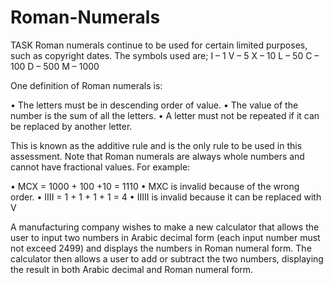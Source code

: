 # Roman-Numerals
TASK
Roman numerals continue to be used for certain limited purposes, such as copyright dates.  The symbols used are; 
I – 1
V – 5
X – 10
L – 50
C – 100
D – 500
M – 1000

One definition of Roman numerals is:

•	The letters must be in descending order of value.
•	The value of the number is the sum of all the letters.
•	A letter must not be repeated if it can be replaced by another letter.

This is known as the additive rule and is the only rule to be used in this assessment.  Note that Roman numerals are always whole numbers and cannot have fractional values.
For example:

•	MCX = 1000 + 100 +10 = 1110
•	MXC is invalid because of the wrong order.
•	IIII = 1 + 1 + 1 + 1 = 4
•	IIIII is invalid because it can be replaced with V

A manufacturing company wishes to make a new calculator that allows the user to input two numbers in Arabic decimal form (each input number must not exceed 2499) and displays the numbers in Roman numeral form.  The calculator then allows a user to add or subtract the two numbers, displaying the result in both Arabic decimal and Roman numeral form. 

